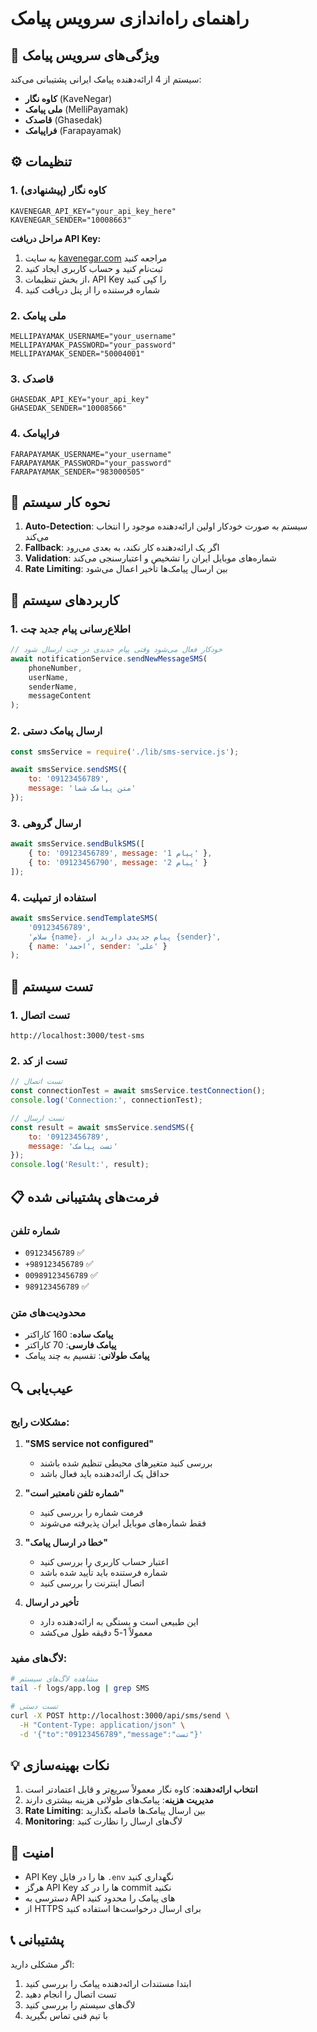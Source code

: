 # راهنمای راه‌اندازی سرویس پیامک

## 🚀 ویژگی‌های سرویس پیامک

سیستم از 4 ارائه‌دهنده پیامک ایرانی پشتیبانی می‌کند:

- **کاوه نگار** (KaveNegar)
- **ملی پیامک** (MelliPayamak)  
- **قاصدک** (Ghasedak)
- **فراپیامک** (Farapayamak)

## ⚙️ تنظیمات

### 1. کاوه نگار (پیشنهادی)

```env
KAVENEGAR_API_KEY="your_api_key_here"
KAVENEGAR_SENDER="10008663"
```

**مراحل دریافت API Key:**
1. به سایت [kavenegar.com](https://kavenegar.com) مراجعه کنید
2. ثبت‌نام کنید و حساب کاربری ایجاد کنید
3. از بخش تنظیمات، API Key را کپی کنید
4. شماره فرستنده را از پنل دریافت کنید

### 2. ملی پیامک

```env
MELLIPAYAMAK_USERNAME="your_username"
MELLIPAYAMAK_PASSWORD="your_password"
MELLIPAYAMAK_SENDER="50004001"
```

### 3. قاصدک

```env
GHASEDAK_API_KEY="your_api_key"
GHASEDAK_SENDER="10008566"
```

### 4. فراپیامک

```env
FARAPAYAMAK_USERNAME="your_username"
FARAPAYAMAK_PASSWORD="your_password"
FARAPAYAMAK_SENDER="983000505"
```

## 🔧 نحوه کار سیستم

1. **Auto-Detection**: سیستم به صورت خودکار اولین ارائه‌دهنده موجود را انتخاب می‌کند
2. **Fallback**: اگر یک ارائه‌دهنده کار نکند، به بعدی می‌رود
3. **Validation**: شماره‌های موبایل ایران را تشخیص و اعتبارسنجی می‌کند
4. **Rate Limiting**: بین ارسال پیامک‌ها تأخیر اعمال می‌شود

## 📱 کاربردهای سیستم

### 1. اطلاع‌رسانی پیام جدید چت
```javascript
// خودکار فعال می‌شود وقتی پیام جدیدی در چت ارسال شود
await notificationService.sendNewMessageSMS(
    phoneNumber,
    userName, 
    senderName,
    messageContent
);
```

### 2. ارسال پیامک دستی
```javascript
const smsService = require('./lib/sms-service.js');

await smsService.sendSMS({
    to: '09123456789',
    message: 'متن پیامک شما'
});
```

### 3. ارسال گروهی
```javascript
await smsService.sendBulkSMS([
    { to: '09123456789', message: 'پیام 1' },
    { to: '09123456790', message: 'پیام 2' }
]);
```

### 4. استفاده از تمپلیت
```javascript
await smsService.sendTemplateSMS(
    '09123456789',
    'سلام {name}، پیام جدیدی دارید از {sender}',
    { name: 'احمد', sender: 'علی' }
);
```

## 🧪 تست سیستم

### 1. تست اتصال
```
http://localhost:3000/test-sms
```

### 2. تست از کد
```javascript
// تست اتصال
const connectionTest = await smsService.testConnection();
console.log('Connection:', connectionTest);

// تست ارسال
const result = await smsService.sendSMS({
    to: '09123456789',
    message: 'تست پیامک'
});
console.log('Result:', result);
```

## 📋 فرمت‌های پشتیبانی شده

### شماره تلفن
- `09123456789` ✅
- `+989123456789` ✅
- `00989123456789` ✅
- `989123456789` ✅

### محدودیت‌های متن
- **پیامک ساده**: 160 کاراکتر
- **پیامک فارسی**: 70 کاراکتر
- **پیامک طولانی**: تقسیم به چند پیامک

## 🔍 عیب‌یابی

### مشکلات رایج:

1. **"SMS service not configured"**
   - بررسی کنید متغیرهای محیطی تنظیم شده باشند
   - حداقل یک ارائه‌دهنده باید فعال باشد

2. **"شماره تلفن نامعتبر است"**
   - فرمت شماره را بررسی کنید
   - فقط شماره‌های موبایل ایران پذیرفته می‌شوند

3. **"خطا در ارسال پیامک"**
   - اعتبار حساب کاربری را بررسی کنید
   - شماره فرستنده باید تأیید شده باشد
   - اتصال اینترنت را بررسی کنید

4. **تأخیر در ارسال**
   - این طبیعی است و بستگی به ارائه‌دهنده دارد
   - معمولاً 1-5 دقیقه طول می‌کشد

### لاگ‌های مفید:
```bash
# مشاهده لاگ‌های سیستم
tail -f logs/app.log | grep SMS

# تست دستی
curl -X POST http://localhost:3000/api/sms/send \
  -H "Content-Type: application/json" \
  -d '{"to":"09123456789","message":"تست"}'
```

## 💡 نکات بهینه‌سازی

1. **انتخاب ارائه‌دهنده**: کاوه نگار معمولاً سریع‌تر و قابل اعتمادتر است
2. **مدیریت هزینه**: پیامک‌های طولانی هزینه بیشتری دارند
3. **Rate Limiting**: بین ارسال پیامک‌ها فاصله بگذارید
4. **Monitoring**: لاگ‌های ارسال را نظارت کنید

## 🔐 امنیت

- API Key ها را در فایل `.env` نگهداری کنید
- هرگز API Key ها را در کد commit نکنید
- دسترسی به API های پیامک را محدود کنید
- از HTTPS برای ارسال درخواست‌ها استفاده کنید

## 📞 پشتیبانی

اگر مشکلی دارید:
1. ابتدا مستندات ارائه‌دهنده پیامک را بررسی کنید
2. تست اتصال را انجام دهید
3. لاگ‌های سیستم را بررسی کنید
4. با تیم فنی تماس بگیرید